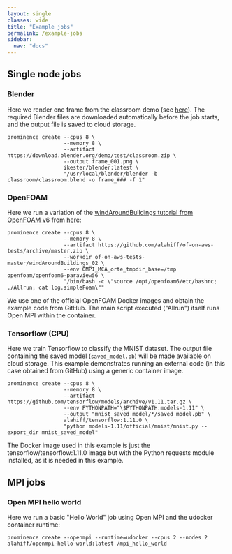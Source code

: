 ```yaml
---
layout: single
classes: wide
title: "Example jobs"
permalink: /example-jobs
sidebar:
  nav: "docs"
---
```


## Single node jobs

### Blender
Here we render one frame from the classroom demo (see [here](https://www.blender.org/download/demo-files/)). The required Blender files are downloaded automatically before the job starts, and the output file is saved to cloud storage.
```
prominence create --cpus 8 \
                  --memory 8 \
                  --artifact https://download.blender.org/demo/test/classroom.zip \
                  --output frame_001.png \
                  ikester/blender:latest \
                  "/usr/local/blender/blender -b classroom/classroom.blend -o frame_### -f 1"
```

### OpenFOAM
Here we run a variation of the [windAroundBuildings tutorial from OpenFOAM v6](https://github.com/OpenFOAM/OpenFOAM-6/tree/master/tutorials/incompressible/simpleFoam/windAroundBuildings) from [here](https://github.com/CFDEngine/of-on-aws-tests):
```
prominence create --cpus 8 \
                  --memory 8 \
                  --artifact https://github.com/alahiff/of-on-aws-tests/archive/master.zip \
                  --workdir of-on-aws-tests-master/windAroundBuildings_02 \
                  --env OMPI_MCA_orte_tmpdir_base=/tmp openfoam/openfoam6-paraview56 \
                  "/bin/bash -c \"source /opt/openfoam6/etc/bashrc; ./Allrun; cat log.simpleFoam\""
```
We use one of the official OpenFOAM Docker images and obtain the example code from GitHub. The main script executed ("Allrun") itself runs Open MPI within the container.

### Tensorflow (CPU)
Here we train Tensorflow to classify the MNIST dataset. The output file containing the saved model (`saved_model.pb`) will be made available on cloud storage. This example demonstrates running an external code (in this case obtained from GitHub) using a generic container image.
```
prominence create --cpus 8 \
                  --memory 8 \
                  --artifact https://github.com/tensorflow/models/archive/v1.11.tar.gz \
                  --env PYTHONPATH="\$PYTHONPATH:models-1.11" \
                  --output "mnist_saved_model/*/saved_model.pb" \
                  alahiff/tensorflow:1.11.0 \
                  "python models-1.11/official/mnist/mnist.py --export_dir mnist_saved_model"

```
The Docker image used in this example is just the tensorflow/tensorflow:1.11.0 image but with the Python requests module installed, as it is needed in this example.

## MPI jobs

### Open MPI hello world
Here we run a basic "Hello World" job using Open MPI and the udocker container runtime:
```
prominence create --openmpi --runtime=udocker --cpus 2 --nodes 2 alahiff/openmpi-hello-world:latest /mpi_hello_world
```

